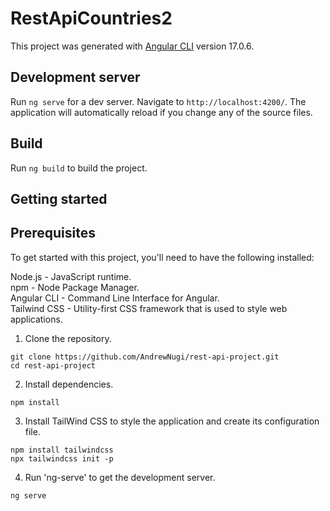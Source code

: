 # RestApiCountries2

This project was generated with [Angular CLI](https://github.com/angular/angular-cli) version 17.0.6.

## Development server

Run `ng serve` for a dev server. Navigate to `http://localhost:4200/`. The application will automatically reload if you change any of the source files.

## Build

Run `ng build` to build the project.

## Getting started

## Prerequisites

To get started with this project, you'll need to have the following installed:

Node.js - JavaScript runtime.  
npm - Node Package Manager.  
Angular CLI - Command Line Interface for Angular.  
Tailwind CSS - Utility-first CSS framework that is used to style web applications.


1. Clone the repository.
```
git clone https://github.com/AndrewNugi/rest-api-project.git
cd rest-api-project
```
2. Install dependencies.
```
npm install
```
3. Install TailWind CSS to style the application and create its configuration file.
```
npm install tailwindcss
npx tailwindcss init -p
```
4. Run 'ng-serve' to get the development server.
```
ng serve
```

  
  


